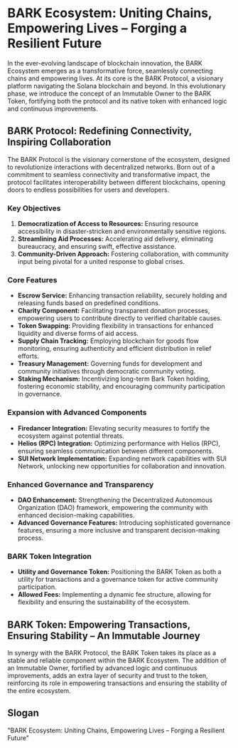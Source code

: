 # BARK Ecosystem: Uniting Chains, Empowering Lives – Forging a Resilient Future

In the ever-evolving landscape of blockchain innovation, the BARK Ecosystem emerges as a transformative force, seamlessly connecting chains and empowering lives. At its core is the BARK Protocol, a visionary platform navigating the Solana blockchain and beyond. In this evolutionary phase, we introduce the concept of an Immutable Owner to the BARK Token, fortifying both the protocol and its native token with enhanced logic and continuous improvements.

## BARK Protocol: Redefining Connectivity, Inspiring Collaboration

The BARK Protocol is the visionary cornerstone of the ecosystem, designed to revolutionize interactions with decentralized networks. Born out of a commitment to seamless connectivity and transformative impact, the protocol facilitates interoperability between different blockchains, opening doors to endless possibilities for users and developers.

### Key Objectives

1. **Democratization of Access to Resources:** Ensuring resource accessibility in disaster-stricken and environmentally sensitive regions.
2. **Streamlining Aid Processes:** Accelerating aid delivery, eliminating bureaucracy, and ensuring swift, effective assistance.
3. **Community-Driven Approach:** Fostering collaboration, with community input being pivotal for a united response to global crises.

### Core Features

- **Escrow Service:** Enhancing transaction reliability, securely holding and releasing funds based on predefined conditions.
- **Charity Component:** Facilitating transparent donation processes, empowering users to contribute directly to verified charitable causes.
- **Token Swapping:** Providing flexibility in transactions for enhanced liquidity and diverse forms of aid access.
- **Supply Chain Tracking:** Employing blockchain for goods flow monitoring, ensuring authenticity and efficient distribution in relief efforts.
- **Treasury Management:** Governing funds for development and community initiatives through democratic community voting.
- **Staking Mechanism:** Incentivizing long-term Bark Token holding, fostering economic stability, and encouraging community participation in governance.

### Expansion with Advanced Components

- **Firedancer Integration:** Elevating security measures to fortify the ecosystem against potential threats.
- **Helios (RPC) Integration:** Optimizing performance with Helios (RPC), ensuring seamless communication between different components.
- **SUI Network Implementation:** Expanding network capabilities with SUI Network, unlocking new opportunities for collaboration and innovation.

### Enhanced Governance and Transparency

- **DAO Enhancement:** Strengthening the Decentralized Autonomous Organization (DAO) framework, empowering the community with enhanced decision-making capabilities.
- **Advanced Governance Features:** Introducing sophisticated governance features, ensuring a more inclusive and transparent decision-making process.

### BARK Token Integration

- **Utility and Governance Token:** Positioning the BARK Token as both a utility for transactions and a governance token for active community participation.
- **Allowed Fees:** Implementing a dynamic fee structure, allowing for flexibility and ensuring the sustainability of the ecosystem.

## BARK Token: Empowering Transactions, Ensuring Stability – An Immutable Journey

In synergy with the BARK Protocol, the BARK Token takes its place as a stable and reliable component within the BARK Ecosystem. The addition of an Immutable Owner, fortified by advanced logic and continuous improvements, adds an extra layer of security and trust to the token, reinforcing its role in empowering transactions and ensuring the stability of the entire ecosystem.

## Slogan

"BARK Ecosystem: Uniting Chains, Empowering Lives – Forging a Resilient Future"
